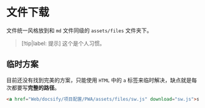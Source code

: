 # 文件下载

文件统一风格放到和 `md` 文件同级的 `assets/files` 文件夹下。

> [!tip|label: 提示]
> 这个是个人习惯。

## 临时方案

目前还没有找到完美的方案，只能使用 `HTML` 中的 `a` 标签来临时解决，缺点就是每次都要写**完整的路径**。

```html
<a href="Web/docsify/项目配置/PWA/assets/files/sw.js" download="sw.js">sw.js</a>
```
